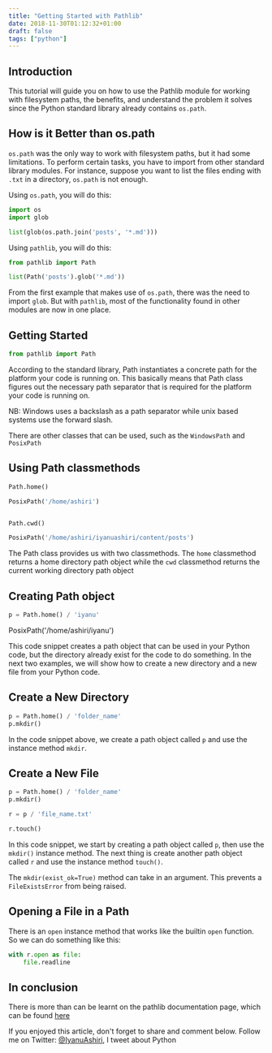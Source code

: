```yaml
---
title: "Getting Started with Pathlib"
date: 2018-11-30T01:12:32+01:00
draft: false
tags: ["python"]
---
```


## Introduction

This tutorial will guide you on how to use the Pathlib module for working with filesystem paths, the benefits,
and understand the problem it solves since the Python standard library already contains ```os.path```.


## How is it Better than os.path

```os.path``` was the only way to work with filesystem paths, but it had some limitations. To perform certain tasks, you
have to import from other standard library modules. For instance, suppose you want to list the files ending with ```.txt```
in a directory, ```os.path``` is not enough.


Using ```os.path```, you will do this:

```python
import os
import glob

list(glob(os.path.join('posts', '*.md')))
``` 

Using ```pathlib```, you will do this:

```python
from pathlib import Path

list(Path('posts').glob('*.md'))
```

From the first example that makes use of ```os.path```, there was the need to import ```glob```. But with
```pathlib```, most of the functionality found in other modules are now in one place. 


## Getting Started

```python
from pathlib import Path
```

According to the standard library, Path instantiates a concrete path for the platform your code is running on.
This basically means that Path class figures out the necessary path separator that is required for the platform
your code is running on. 

NB: Windows uses a backslash as a path separator while unix based systems use the forward slash.

There are other classes that can be used, such as the ```WindowsPath``` and ```PosixPath```


## Using Path classmethods

```python
Path.home()

PosixPath('/home/ashiri')


Path.cwd()

PosixPath('/home/ashiri/iyanuashiri/content/posts')

```

The Path class provides us with two classmethods. The ```home``` classmethod returns a home directory path object while the
```cwd``` classmethod returns the current working directory path object


## Creating Path object

```python
p = Path.home() / 'iyanu'
```
PosixPath('/home/ashiri/iyanu')

This code snippet creates a path object that can be used in your Python code, but the directory already exist
for the code to do something. In the next two examples, we will show how to create a new directory and a new file from
your Python code.


## Create a New Directory

```python
p = Path.home() / 'folder_name'
p.mkdir()
```

In the code snippet above, we create a path object called ```p``` and use the instance method ```mkdir```.

## Create a New File

```python
p = Path.home() / 'folder_name'
p.mkdir()

r = p / 'file_name.txt'

r.touch()
```

In this code snippet, we start by creating a path object called ```p```, then use the ```mkdir()``` instance method.
The next thing is create another path object called ```r``` and use the instance method ```touch()```.

The ```mkdir(exist_ok=True)``` method can take in an argument. This prevents a ```FileExistsError``` from being raised.


## Opening a File in a Path

There is an ```open``` instance method that works like the builtin ```open``` function. So we can do something
like this:

```python
with r.open as file:
    file.readline
```

## In conclusion

There is more than can be learnt on the pathlib documentation page, which can be found [here](https://docs.python.org/3/library/pathlib.html)


If you enjoyed this article, don't forget to share and comment below. Follow me on Twitter: [@IyanuAshiri](https://www.twitter.com/iyanuashiri), I tweet about Python